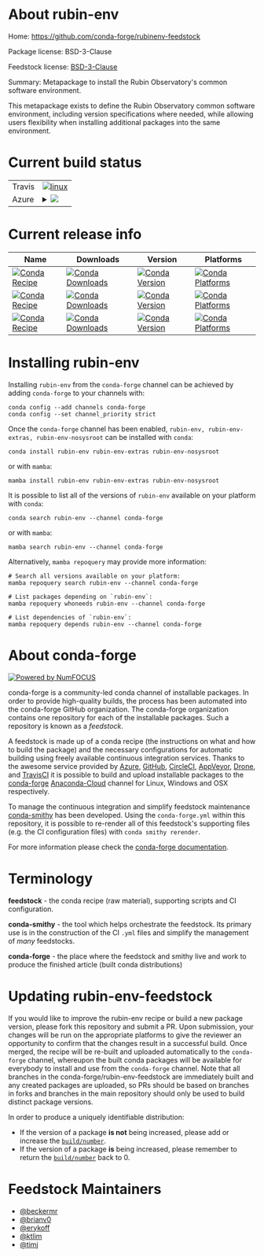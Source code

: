 About rubin-env
===============

Home: https://github.com/conda-forge/rubinenv-feedstock

Package license: BSD-3-Clause

Feedstock license: [BSD-3-Clause](https://github.com/conda-forge/rubinenv-feedstock/blob/master/LICENSE.txt)

Summary: Metapackage to install the Rubin Observatory's common software environment.

This metapackage exists to define the Rubin Observatory common software
environment, including version specifications where needed, while allowing
users flexibility when installing additional packages into the same environment.


Current build status
====================


<table><tr>
    <td>Travis</td>
    <td>
      <a href="https://app.travis-ci.com/conda-forge/rubinenv-feedstock">
        <img alt="linux" src="https://img.shields.io/travis/com/conda-forge/rubinenv-feedstock/master.svg?label=Linux">
      </a>
    </td>
  </tr>
    
  <tr>
    <td>Azure</td>
    <td>
      <details>
        <summary>
          <a href="https://dev.azure.com/conda-forge/feedstock-builds/_build/latest?definitionId=10671&branchName=master">
            <img src="https://dev.azure.com/conda-forge/feedstock-builds/_apis/build/status/rubinenv-feedstock?branchName=master">
          </a>
        </summary>
        <table>
          <thead><tr><th>Variant</th><th>Status</th></tr></thead>
          <tbody><tr>
              <td>linux_64</td>
              <td>
                <a href="https://dev.azure.com/conda-forge/feedstock-builds/_build/latest?definitionId=10671&branchName=master">
                  <img src="https://dev.azure.com/conda-forge/feedstock-builds/_apis/build/status/rubinenv-feedstock?branchName=master&jobName=linux&configuration=linux_64_" alt="variant">
                </a>
              </td>
            </tr><tr>
              <td>linux_aarch64</td>
              <td>
                <a href="https://dev.azure.com/conda-forge/feedstock-builds/_build/latest?definitionId=10671&branchName=master">
                  <img src="https://dev.azure.com/conda-forge/feedstock-builds/_apis/build/status/rubinenv-feedstock?branchName=master&jobName=linux&configuration=linux_aarch64_" alt="variant">
                </a>
              </td>
            </tr><tr>
              <td>osx_64</td>
              <td>
                <a href="https://dev.azure.com/conda-forge/feedstock-builds/_build/latest?definitionId=10671&branchName=master">
                  <img src="https://dev.azure.com/conda-forge/feedstock-builds/_apis/build/status/rubinenv-feedstock?branchName=master&jobName=osx&configuration=osx_64_" alt="variant">
                </a>
              </td>
            </tr><tr>
              <td>osx_arm64</td>
              <td>
                <a href="https://dev.azure.com/conda-forge/feedstock-builds/_build/latest?definitionId=10671&branchName=master">
                  <img src="https://dev.azure.com/conda-forge/feedstock-builds/_apis/build/status/rubinenv-feedstock?branchName=master&jobName=osx&configuration=osx_arm64_" alt="variant">
                </a>
              </td>
            </tr>
          </tbody>
        </table>
      </details>
    </td>
  </tr>
</table>

Current release info
====================

| Name | Downloads | Version | Platforms |
| --- | --- | --- | --- |
| [![Conda Recipe](https://img.shields.io/badge/recipe-rubin--env-green.svg)](https://anaconda.org/conda-forge/rubin-env) | [![Conda Downloads](https://img.shields.io/conda/dn/conda-forge/rubin-env.svg)](https://anaconda.org/conda-forge/rubin-env) | [![Conda Version](https://img.shields.io/conda/vn/conda-forge/rubin-env.svg)](https://anaconda.org/conda-forge/rubin-env) | [![Conda Platforms](https://img.shields.io/conda/pn/conda-forge/rubin-env.svg)](https://anaconda.org/conda-forge/rubin-env) |
| [![Conda Recipe](https://img.shields.io/badge/recipe-rubin--env--extras-green.svg)](https://anaconda.org/conda-forge/rubin-env-extras) | [![Conda Downloads](https://img.shields.io/conda/dn/conda-forge/rubin-env-extras.svg)](https://anaconda.org/conda-forge/rubin-env-extras) | [![Conda Version](https://img.shields.io/conda/vn/conda-forge/rubin-env-extras.svg)](https://anaconda.org/conda-forge/rubin-env-extras) | [![Conda Platforms](https://img.shields.io/conda/pn/conda-forge/rubin-env-extras.svg)](https://anaconda.org/conda-forge/rubin-env-extras) |
| [![Conda Recipe](https://img.shields.io/badge/recipe-rubin--env--nosysroot-green.svg)](https://anaconda.org/conda-forge/rubin-env-nosysroot) | [![Conda Downloads](https://img.shields.io/conda/dn/conda-forge/rubin-env-nosysroot.svg)](https://anaconda.org/conda-forge/rubin-env-nosysroot) | [![Conda Version](https://img.shields.io/conda/vn/conda-forge/rubin-env-nosysroot.svg)](https://anaconda.org/conda-forge/rubin-env-nosysroot) | [![Conda Platforms](https://img.shields.io/conda/pn/conda-forge/rubin-env-nosysroot.svg)](https://anaconda.org/conda-forge/rubin-env-nosysroot) |

Installing rubin-env
====================

Installing `rubin-env` from the `conda-forge` channel can be achieved by adding `conda-forge` to your channels with:

```
conda config --add channels conda-forge
conda config --set channel_priority strict
```

Once the `conda-forge` channel has been enabled, `rubin-env, rubin-env-extras, rubin-env-nosysroot` can be installed with `conda`:

```
conda install rubin-env rubin-env-extras rubin-env-nosysroot
```

or with `mamba`:

```
mamba install rubin-env rubin-env-extras rubin-env-nosysroot
```

It is possible to list all of the versions of `rubin-env` available on your platform with `conda`:

```
conda search rubin-env --channel conda-forge
```

or with `mamba`:

```
mamba search rubin-env --channel conda-forge
```

Alternatively, `mamba repoquery` may provide more information:

```
# Search all versions available on your platform:
mamba repoquery search rubin-env --channel conda-forge

# List packages depending on `rubin-env`:
mamba repoquery whoneeds rubin-env --channel conda-forge

# List dependencies of `rubin-env`:
mamba repoquery depends rubin-env --channel conda-forge
```


About conda-forge
=================

[![Powered by
NumFOCUS](https://img.shields.io/badge/powered%20by-NumFOCUS-orange.svg?style=flat&colorA=E1523D&colorB=007D8A)](https://numfocus.org)

conda-forge is a community-led conda channel of installable packages.
In order to provide high-quality builds, the process has been automated into the
conda-forge GitHub organization. The conda-forge organization contains one repository
for each of the installable packages. Such a repository is known as a *feedstock*.

A feedstock is made up of a conda recipe (the instructions on what and how to build
the package) and the necessary configurations for automatic building using freely
available continuous integration services. Thanks to the awesome service provided by
[Azure](https://azure.microsoft.com/en-us/services/devops/), [GitHub](https://github.com/),
[CircleCI](https://circleci.com/), [AppVeyor](https://www.appveyor.com/),
[Drone](https://cloud.drone.io/welcome), and [TravisCI](https://travis-ci.com/)
it is possible to build and upload installable packages to the
[conda-forge](https://anaconda.org/conda-forge) [Anaconda-Cloud](https://anaconda.org/)
channel for Linux, Windows and OSX respectively.

To manage the continuous integration and simplify feedstock maintenance
[conda-smithy](https://github.com/conda-forge/conda-smithy) has been developed.
Using the ``conda-forge.yml`` within this repository, it is possible to re-render all of
this feedstock's supporting files (e.g. the CI configuration files) with ``conda smithy rerender``.

For more information please check the [conda-forge documentation](https://conda-forge.org/docs/).

Terminology
===========

**feedstock** - the conda recipe (raw material), supporting scripts and CI configuration.

**conda-smithy** - the tool which helps orchestrate the feedstock.
                   Its primary use is in the construction of the CI ``.yml`` files
                   and simplify the management of *many* feedstocks.

**conda-forge** - the place where the feedstock and smithy live and work to
                  produce the finished article (built conda distributions)


Updating rubin-env-feedstock
============================

If you would like to improve the rubin-env recipe or build a new
package version, please fork this repository and submit a PR. Upon submission,
your changes will be run on the appropriate platforms to give the reviewer an
opportunity to confirm that the changes result in a successful build. Once
merged, the recipe will be re-built and uploaded automatically to the
`conda-forge` channel, whereupon the built conda packages will be available for
everybody to install and use from the `conda-forge` channel.
Note that all branches in the conda-forge/rubin-env-feedstock are
immediately built and any created packages are uploaded, so PRs should be based
on branches in forks and branches in the main repository should only be used to
build distinct package versions.

In order to produce a uniquely identifiable distribution:
 * If the version of a package **is not** being increased, please add or increase
   the [``build/number``](https://docs.conda.io/projects/conda-build/en/latest/resources/define-metadata.html#build-number-and-string).
 * If the version of a package **is** being increased, please remember to return
   the [``build/number``](https://docs.conda.io/projects/conda-build/en/latest/resources/define-metadata.html#build-number-and-string)
   back to 0.

Feedstock Maintainers
=====================

* [@beckermr](https://github.com/beckermr/)
* [@brianv0](https://github.com/brianv0/)
* [@erykoff](https://github.com/erykoff/)
* [@ktlim](https://github.com/ktlim/)
* [@timj](https://github.com/timj/)

